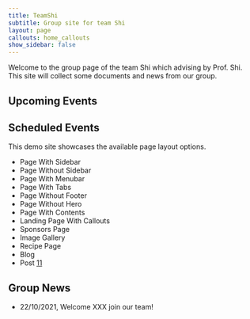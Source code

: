 ```yaml
---
title: TeamShi
subtitle: Group site for team Shi
layout: page
callouts: home_callouts
show_sidebar: false
---
```


Welcome to the group page of the team Shi which advising by Prof. Shi. This site will collect some documents and news from our group.


## Upcoming Events


## Scheduled Events


This demo site showcases the available page layout options.

* Page With Sidebar
* Page Without Sidebar
* Page With Menubar
* Page With Tabs
* Page Without Footer
* Page Without Hero
* Page With Contents
* Landing Page With Callouts
* Sponsors Page
* Image Gallery
* Recipe Page
* Blog
* Post [11](https://rubygems.org/gems/bulma-clean-theme)

## Group News

- 22/10/2021, Welcome XXX join our team!